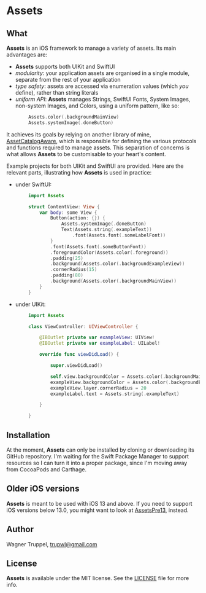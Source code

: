 # Assets

## What

**Assets** is an iOS framework to manage a variety of assets. Its main advantages are:

- **Assets** supports both UIKit and SwiftUI
- *modularity*: your application assets are organised in a single module, separate from the rest of your application
- *type safety*: assets are accessed via enumeration values (which *you* define), rather than string literals
- *uniform API*: **Assets** manages Strings, SwiftUI Fonts, System Images, non-system Images, and Colors, using a uniform pattern, like so:
```swift
        Assets.color(.backgroundMainView)
        Assets.systemImage(.doneButton)
```

It achieves its goals by relying on another library of mine, [AssetCatalogAware](https://github.com/wltrup/AssetCatalogAware), which is responsible for defining the various protocols and functions required to manage assets. This separation of concerns is what allows **Assets** to be customisable to your heart's content.

Example projects for both UIKit and SwiftUI are provided. Here are the relevant parts, illustrating how **Assets** is used in practice:

- under SwiftUI:
```swift
        import Assets

        struct ContentView: View {
            var body: some View {
                Button(action: {}) {
                    Assets.systemImage(.doneButton)
                    Text(Assets.string(.exampleText))
                        .font(Assets.font(.someLabelFont))
                }
                .font(Assets.font(.someButtonFont))
                .foregroundColor(Assets.color(.foreground))
                .padding(25)
                .background(Assets.color(.backgroundExampleView))
                .cornerRadius(15)
                .padding(80)
                .background(Assets.color(.backgroundMainView))
            }
        }
```

- under UIKit:
```swift
        import Assets

        class ViewController: UIViewController {

            @IBOutlet private var exampleView: UIView!
            @IBOutlet private var exampleLabel: UILabel!

            override func viewDidLoad() {

                super.viewDidLoad()

                self.view.backgroundColor = Assets.color(.backgroundMainView)
                exampleView.backgroundColor = Assets.color(.backgroundExampleView)
                exampleView.layer.cornerRadius = 20
                exampleLabel.text = Assets.string(.exampleText)

            }

        }
```

## Installation

At the moment, **Assets** can only be installed by cloning or downloading its GitHub repository. I'm waiting for the Swift Package Manager to support resources so I can turn it into a proper package, since I'm moving away from CocoaPods and Carthage.

## Older iOS versions

**Assets** is meant to be used with iOS 13 and above. If you need to support iOS versions below 13.0, you might want to look at [AssetsPre13](https://github.com/wltrup/AssetsPre13), instead.

## Author

Wagner Truppel, trupwl@gmail.com

## License

**Assets** is available under the MIT license. See the [LICENSE](./LICENSE) file for more info.

